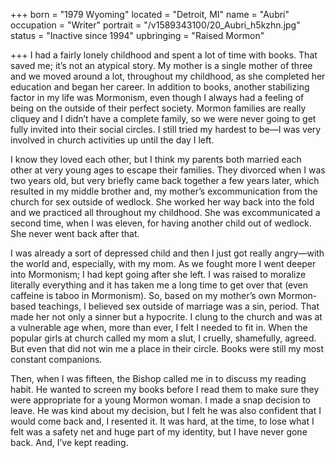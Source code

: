 +++
born = "1979 Wyoming"
located = "Detroit, MI"
name = "Aubri"
occupation = "Writer"
portrait = "/v1589343100/20_Aubri_h5kzhn.jpg"
status = "Inactive since 1994"
upbringing = "Raised Mormon"

+++
I had a fairly lonely childhood and spent a lot of time with books. That saved me; it’s not an atypical story. My mother is a single mother of three and we moved around a lot, throughout my childhood, as she completed her education and began her career. In addition to books, another stabilizing factor in my life was Mormonism, even though I always had a feeling of being on the outside of their perfect society. Mormon families are really cliquey and I didn’t have a complete family, so we were never going to get fully invited into their social circles. I still tried my hardest to be—I was very involved in church activities up until the day I left.

I know they loved each other, but I think my parents both married each other at very young ages to escape their families. They divorced when I was two years old, but very briefly came back together a few years later, which resulted in my middle brother and, my mother’s excommunication from the church for sex outside of wedlock. She worked her way back into the fold and we practiced all throughout my childhood. She was excommunicated a second time, when I was eleven, for having another child out of wedlock. She never went back after that.

I was already a sort of depressed child and then I just got really angry—with the world and, especially, with my mom. As we fought more I went deeper into Mormonism; I had kept going after she left. I was raised to moralize literally everything and it has taken me a long time to get over that (even caffeine is taboo in Mormonism). So, based on my mother’s own Mormon-based teachings, I believed sex outside of marriage was a sin, period. That made her not only a sinner but a hypocrite. I clung to the church and was at a vulnerable age when, more than ever, I felt I needed to fit in. When the popular girls at church called my mom a slut, I cruelly, shamefully, agreed. But even that did not win me a place in their circle. Books were still my most constant companions.

Then, when I was fifteen, the Bishop called me in to discuss my reading habit. He wanted to screen my books before I read them to make sure they were appropriate for a young Mormon woman. I made a snap decision to leave. He was kind about my decision, but I felt he was also confident that I would come back and, I resented it. It was hard, at the time, to lose what I felt was a safety net and huge part of my identity, but I have never gone back. And, I’ve kept reading.